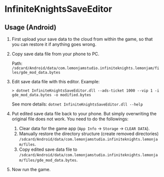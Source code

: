 # InfiniteKnightsSaveEditor


## Usage (Android)

1. First upload your save data to the cloud from within the game, so that you can restore it if anything goes wrong.

2. Copy save data file from your phone to PC.

   Path: `/sdcard/Android/data/com.lemonjamstudio.infiniteknights.lemonjam/files/gde_mod_data.bytes`

3. Edit save data file with this editor. Example:

   ```
   > dotnet InfiniteKnightsSaveEditor.dll --ads-ticket 1000 --vip 1 -i gde_mod_data.bytes -o modified.bytes
   ```

   See more details: `dotnet InfiniteKnightsSaveEditor.dll --help`

4. Put edited save data file back to your phone. But simply overwriting the original file does not work. You need to do
   the followings:

   1. Clear data for the game app (`App Info` -> `Storage` -> `CLEAR DATA`).
   2. Manually restore the directory structure (create removed directories)
      `/sdcard/Android/data/com.lemonjamstudio.infiniteknights.lemonjam/files`.
   3. Copy edited save data file to
      `/sdcard/Android/data/com.lemonjamstudio.infiniteknights.lemonjam/files/gde_mod_data.bytes`.

5. Now run the game.
